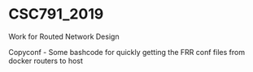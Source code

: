 # CSC791_2019
Work for Routed Network Design

Copyconf - Some bashcode for quickly getting the FRR conf files from docker routers to host 
